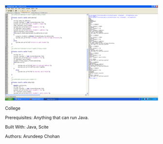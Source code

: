 ![Screenshot](https://github.com/ArundeepChohan/Summary/blob/master/CollegeProgram.png)

College 

Prerequisites: Anything that can run Java.

Built With: Java, Scite

Authors: Arundeep Chohan
